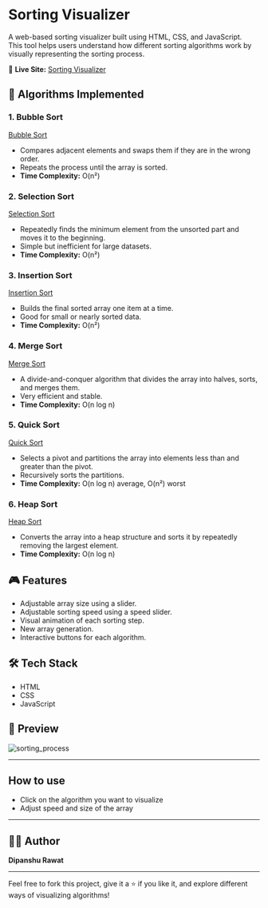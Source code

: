 # Sorting Visualizer

A web-based sorting visualizer built using HTML, CSS, and JavaScript.  
This tool helps users understand how different sorting algorithms work by visually representing the sorting process.

🔗 **Live Site:** [Sorting Visualizer](https://dipanshurawat.github.io/Sorting-Algorithms/)

## 🧠 Algorithms Implemented

### 1. Bubble Sort 
[Bubble Sort](https://en.wikipedia.org/wiki/Bubble_sort)
- Compares adjacent elements and swaps them if they are in the wrong order.
- Repeats the process until the array is sorted.
- **Time Complexity:** O(n²)

### 2. Selection Sort
[Selection Sort](https://en.wikipedia.org/wiki/Selection_sort)
- Repeatedly finds the minimum element from the unsorted part and moves it to the beginning.
- Simple but inefficient for large datasets.
- **Time Complexity:** O(n²)

### 3. Insertion Sort
[Insertion Sort](https://en.wikipedia.org/wiki/Insertion_sort)
- Builds the final sorted array one item at a time.
- Good for small or nearly sorted data.
- **Time Complexity:** O(n²)

### 4. Merge Sort
 [Merge Sort](https://en.wikipedia.org/wiki/Merge_sort)
- A divide-and-conquer algorithm that divides the array into halves, sorts, and merges them.
- Very efficient and stable.
- **Time Complexity:** O(n log n)

### 5. Quick Sort
 [Quick Sort](https://en.wikipedia.org/wiki/Quicksort)
- Selects a pivot and partitions the array into elements less than and greater than the pivot.
- Recursively sorts the partitions.
- **Time Complexity:** O(n log n) average, O(n²) worst

### 6. Heap Sort
[Heap Sort](https://en.wikipedia.org/wiki/Heapsort)
- Converts the array into a heap structure and sorts it by repeatedly removing the largest element.
- **Time Complexity:** O(n log n)

## 🎮 Features
- Adjustable array size using a slider.
- Adjustable sorting speed using a speed slider.
- Visual animation of each sorting step.
- New array generation.
- Interactive buttons for each algorithm.

## 🛠️ Tech Stack
- HTML
- CSS
- JavaScript

## 📸 Preview

![sorting_process](https://user-images.githubusercontent.com/55011564/125393471-a1f23680-e3c5-11eb-887e-0e908b0656b1.png)

---

## How to use
- Click on the algorithm you want to visualize
- Adjust speed and size of the array
  
---

## 👨‍💻 Author
**Dipanshu Rawat**

---

Feel free to fork this project, give it a ⭐ if you like it, and explore different ways of visualizing algorithms!

